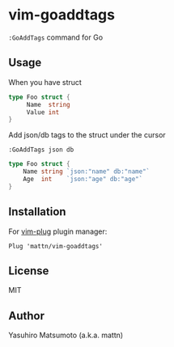 # vim-goaddtags

`:GoAddTags` command for Go

## Usage

When you have struct

```go
type Foo struct {
     Name  string
     Value int
}
```

Add json/db tags to the struct under the cursor

```
:GoAddTags json db
```

```go
type Foo struct {
    Name string `json:"name" db:"name"`
    Age  int    `json:"age" db:"age"`
}

```

## Installation


For [vim-plug](https://github.com/junegunn/vim-plug) plugin manager:

```viml
Plug 'mattn/vim-goaddtags'
```

## License

MIT

## Author

Yasuhiro Matsumoto (a.k.a. mattn)

